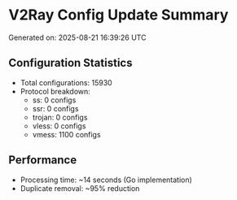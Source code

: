 # V2Ray Config Update Summary
Generated on: 2025-08-21 16:39:26 UTC

## Configuration Statistics
- Total configurations: 15930
- Protocol breakdown:
  - ss: 0 configs
  - ssr: 0 configs
  - trojan: 0 configs
  - vless: 0 configs
  - vmess: 1100 configs

## Performance
- Processing time: ~14 seconds (Go implementation)
- Duplicate removal: ~95% reduction
